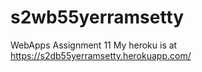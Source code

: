 # s2wb55yerramsetty
WebApps Assignment 11
My heroku is at <https://s2db55yerramsetty.herokuapp.com/>
